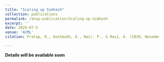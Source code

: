 ```yaml
---
title: "Scaling up Simhash"
collection: publications
permalink: /anup-publication/Scaling-up-Simhash
excerpt: ''
date: 2020-07-5
venue: 'ACML'
citation: Pratap, R., Deshmukh, A., Nair, P., & Ravi, A. (2020, November). Scaling up Simhash. In Asian Conference on Machine Learning 2020.

---
```


**Details will be available soon**

